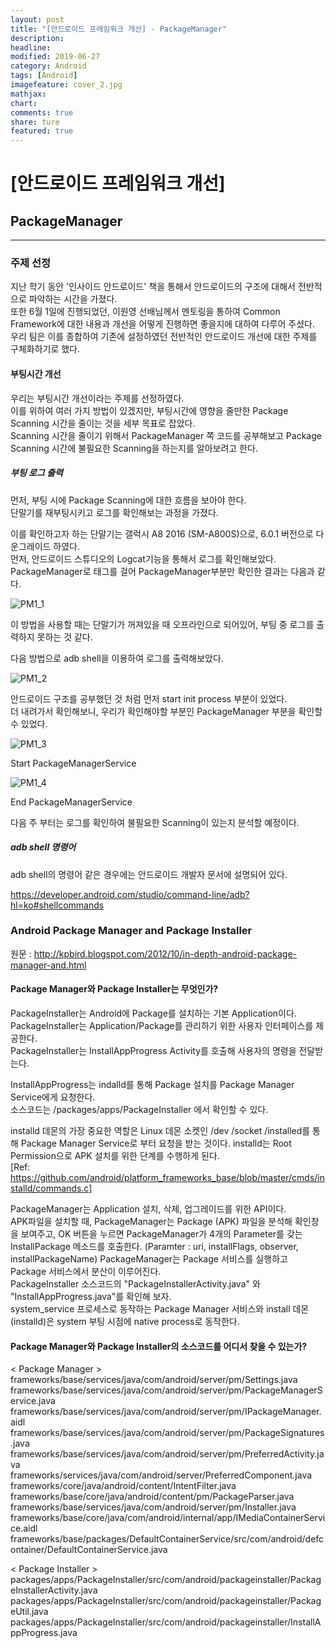 ```yaml
---
layout: post
title: "[안드로이드 프레임워크 개선] - PackageManager"
description:
headline:
modified: 2019-06-27
category: Android
tags: [Android]
imagefeature: cover_2.jpg
mathjax:
chart:
comments: true
share: ture
featured: true
---
```


# [안드로이드 프레임워크 개선]


## PackageManager


---------------------------------------


### 주제 선정  

지난 학기 동안 '인사이드 안드로이드' 책을 통해서 안드로이드의 구조에 대해서 전반적으로 파악하는 시간을 가졌다.  
또한 6월 1일에 진행되었던, 이원영 선배님께서 멘토링을 통하여 Common Framework에 대한 내용과 개선을 어떻게 진행하면 좋을지에 대하여 다루어 주셨다.  
우리 팀은 이를 종합하여 기존에 설정하였던 전반적인 안드로이드 개선에 대한 주제를 구체화하기로 했다.  

#### 부팅시간 개선  

우리는 부팅시간 개선이라는 주제를 선정하였다.  
이를 위하여 여러 가지 방법이 있겠지만, 부팅시간에 영향을 줄만한 Package Scanning 시간을 줄이는 것을 세부 목표로 잡았다.  
Scanning 시간을 줄이기 위해서 PackageManager 쪽 코드를 공부해보고 Package Scanning 시간에 불필요한 Scanning을 하는지를 알아보려고 한다.  

##### 부팅 로그 출력  

먼저, 부팅 시에 Package Scanning에 대한 흐름을 보아야 한다.  
단말기를 재부팅시키고 로그를 확인해보는 과정을 가졌다.  

이를 확인하고자 하는 단말기는 갤럭시 A8 2016 (SM-A800S)으로, 6.0.1 버전으로 다운그레이드 하였다.  
먼저, 안드로이드 스튜디오의 Logcat기능을 통해서 로그를 확인해보았다.  
PackageManager로 태그를 걸어 PackageManager부분만 확인한 결과는 다음과 같다.  

![PM1_1](/images/post/PM1_1.png "PM1_1")  

이 방법을 사용할 때는 단말기가 꺼져있을 때 오프라인으로 되어있어, 부팅 중 로그를 출력하지 못하는 것 같다.  

다음 방법으로 adb shell을 이용하여 로그를 출력해보았다.  

![PM1_2](/images/post/PM1_2.png "PM1_2")  

안드로이드 구조를 공부했던 것 처럼 먼저 start init process 부분이 있었다.  
더 내려가서 확인해보니, 우리가 확인해야할 부분인 PackageManager 부분을 확인할 수 있었다.  

![PM1_3](/images/post/PM1_3.png "PM1_3")  

Start PackageManagerService  

![PM1_4](/images/post/PM1_4.png "PM1_4")  

End PackageManagerService  

다음 주 부터는 로그를 확인하여 불필요한 Scanning이 있는지 분석할 예정이다.  



##### adb shell 명령어  

adb shell의 명령어 같은 경우에는 안드로이드 개발자 문서에 설명되어 있다.  

https://developer.android.com/studio/command-line/adb?hl=ko#shellcommands  




### Android Package Manager and Package Installer  

원문 : http://kpbird.blogspot.com/2012/10/in-depth-android-package-manager-and.html  



#### Package Manager와 Package Installer는 무엇인가?  
PackageInstaller는 Android에 Package를 설치하는 기본 Application이다.  
PackageInstaller는 Application/Package를 관리하기 위한 사용자 인터페이스를 제공한다.  
PackageInstaller는 InstallAppProgress Activity를 호출해 사용자의 명령을 전달받는다.  

InstallAppProgress는 indalld를 통해 Package 설치를 Package Manager Service에게 요청한다.  
소스코드는 <Android Source>/packages/apps/PackageInstaller 에서 확인할 수 있다.  

installd 데몬의 가장 중요한 역할은 Linux 데몬 소켓인 /dev /socket /installed를 통해 Package Manager Service로 부터 요청을 받는 것이다. installd는 Root Permission으로 APK 설치를 위한 단계를 수행하게 된다.  
[Ref: https://github.com/android/platform_frameworks_base/blob/master/cmds/installd/commands.c]  


PackageManager는 Application 설치, 삭제, 업그레이드를 위한 API이다.  
APK파일을 설치할 때, PackageManager는 Package (APK) 파일을 분석해 확인창을 보여주고, OK 버튼을 누르면 PackageManager가 4개의 Parameter를 갖는 InstallPackage 메소드를 호출한다. (Paramter : uri, installFlags, observer, installPackageName)   PackageManager는 Package 서비스를 실행하고 Package 서비스에서 분산이 이루어진다.  
PackageInstaller 소스코드의 "PackageInstallerActivity.java" 와 "InstallAppProgress.java"를 확인해 보자.  
system_service 프로세스로 동작하는 Package Manager 서비스와 install 데몬 (installd)은 system 부팅 시점에 native process로 동작한다.  


#### Package Manager와 Package Installer의 소스코드를 어디서 찾을 수 있는가?  
< Package Manager >  
frameworks/base/services/java/com/android/server/pm/Settings.java  
frameworks/base/services/java/com/android/server/pm/PackageManagerService.java  
frameworks/base/services/java/com/android/server/pm/IPackageManager.aidl  
frameworks/base/services/java/com/android/server/pm/PackageSignatures.java  
frameworks/base/services/java/com/android/server/pm/PreferredActivity.java  
frameworks/services/java/com/android/server/PreferredComponent.java  
frameworks/core/java/android/content/IntentFilter.java  
frameworks/base/core/java/android/content/pm/PackageParser.java  
frameworks/base/services/java/com/android/server/pm/Installer.java  
frameworks/base/core/java/com/android/internal/app/IMediaContainerService.aidl  
frameworks/base/packages/DefaultContainerService/src/com/android/defcontainer/DefaultContainerService.java  

< Package Installer >  
packages/apps/PackageInstaller/src/com/android/packageinstaller/PackageInstallerActivity.java  
packages/apps/PackageInstaller/src/com/android/packageinstaller/PackageUtil.java  
packages/apps/PackageInstaller/src/com/android/packageinstaller/InstallAppProgress.java  
